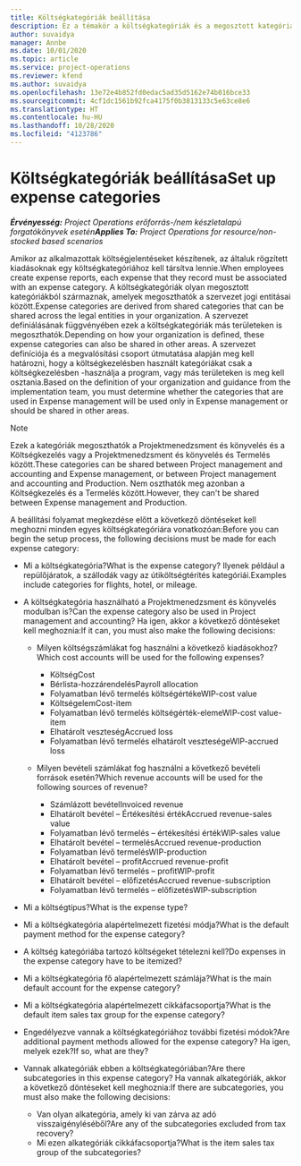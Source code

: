 ```yaml
---
title: Költségkategóriák beállítása
description: Ez a témakör a költségkategóriák és a megosztott kategóriák költségjelentésekhez való beállításával kapcsolatban tartalmaz tájékoztatást.
author: suvaidya
manager: Annbe
ms.date: 10/01/2020
ms.topic: article
ms.service: project-operations
ms.reviewer: kfend
ms.author: suvaidya
ms.openlocfilehash: 13e72e4b852fd0edac5ad35d5162e74b016bce33
ms.sourcegitcommit: 4cf1dc1561b92fca4175f0b3813133c5e63ce8e6
ms.translationtype: HT
ms.contentlocale: hu-HU
ms.lasthandoff: 10/28/2020
ms.locfileid: "4123786"
---
```

# <a name="set-up-expense-categories"></a><span data-ttu-id="57862-103">Költségkategóriák beállítása</span><span class="sxs-lookup"><span data-stu-id="57862-103">Set up expense categories</span></span>

<span data-ttu-id="57862-104">_**Érvényesség:** Project Operations erőforrás-/nem készletalapú forgatókönyvek esetén_</span><span class="sxs-lookup"><span data-stu-id="57862-104">_**Applies To:** Project Operations for resource/non-stocked based scenarios_</span></span>

<span data-ttu-id="57862-105">Amikor az alkalmazottak költségjelentéseket készítenek, az általuk rögzített kiadásoknak egy költségkategóriához kell társítva lennie.</span><span class="sxs-lookup"><span data-stu-id="57862-105">When employees create expense reports, each expense that they record must be associated with an expense category.</span></span> <span data-ttu-id="57862-106">A költségkategóriák olyan megosztott kategóriákból származnak, amelyek megoszthatók a szervezet jogi entitásai között.</span><span class="sxs-lookup"><span data-stu-id="57862-106">Expense categories are derived from shared categories that can be shared across the legal entities in your organization.</span></span> <span data-ttu-id="57862-107">A szervezet definiálásának függvényében ezek a költségkategóriák más területeken is megoszthatók.</span><span class="sxs-lookup"><span data-stu-id="57862-107">Depending on how your organization is defined, these expense categories can also be shared in other areas.</span></span> <span data-ttu-id="57862-108">A szervezet definíciója és a megvalósítási csoport útmutatása alapján meg kell határozni, hogy a költségkezelésben használt kategóriákat csak a költségkezelésben -használja a program, vagy más területeken is meg kell osztania.</span><span class="sxs-lookup"><span data-stu-id="57862-108">Based on the definition of your organization and guidance from the implementation team, you must determine whether the categories that are used in Expense management will be used only in Expense management or should be shared in other areas.</span></span>

> [!NOTE]
> <span data-ttu-id="57862-109">Ezek a kategóriák megoszthatók a Projektmenedzsment és könyvelés és a Költségkezelés vagy a Projektmenedzsment és könyvelés és Termelés között.</span><span class="sxs-lookup"><span data-stu-id="57862-109">These categories can be shared between Project management and accounting and Expense management, or between Project management and accounting and Production.</span></span> <span data-ttu-id="57862-110">Nem oszthatók meg azonban a Költségkezelés és a Termelés között.</span><span class="sxs-lookup"><span data-stu-id="57862-110">However, they can't be shared between Expense management and Production.</span></span>

<span data-ttu-id="57862-111">A beállítási folyamat megkezdése előtt a következő döntéseket kell meghozni minden egyes költségkategóriára vonatkozóan:</span><span class="sxs-lookup"><span data-stu-id="57862-111">Before you can begin the setup process, the following decisions must be made for each expense category:</span></span>

- <span data-ttu-id="57862-112">Mi a költségkategória?</span><span class="sxs-lookup"><span data-stu-id="57862-112">What is the expense category?</span></span> <span data-ttu-id="57862-113">Ilyenek például a repülőjáratok, a szállodák vagy az útiköltségtérítés kategóriái.</span><span class="sxs-lookup"><span data-stu-id="57862-113">Examples include categories for flights, hotel, or mileage.</span></span>
- <span data-ttu-id="57862-114">A költségkategória használható a Projektmenedzsment és könyvelés modulban is?</span><span class="sxs-lookup"><span data-stu-id="57862-114">Can the expense category also be used in Project management and accounting?</span></span> <span data-ttu-id="57862-115">Ha igen, akkor a következő döntéseket kell meghoznia:</span><span class="sxs-lookup"><span data-stu-id="57862-115">If it can, you must also make the following decisions:</span></span>

    - <span data-ttu-id="57862-116">Milyen költségszámlákat fog használni a következő kiadásokhoz?</span><span class="sxs-lookup"><span data-stu-id="57862-116">Which cost accounts will be used for the following expenses?</span></span>

        - <span data-ttu-id="57862-117">Költség</span><span class="sxs-lookup"><span data-stu-id="57862-117">Cost</span></span>
        - <span data-ttu-id="57862-118">Bérlista-hozzárendelés</span><span class="sxs-lookup"><span data-stu-id="57862-118">Payroll allocation</span></span>
        - <span data-ttu-id="57862-119">Folyamatban lévő termelés költségértéke</span><span class="sxs-lookup"><span data-stu-id="57862-119">WIP-cost value</span></span>
        - <span data-ttu-id="57862-120">Költségelem</span><span class="sxs-lookup"><span data-stu-id="57862-120">Cost-item</span></span>
        - <span data-ttu-id="57862-121">Folyamatban lévő termelés költségérték-eleme</span><span class="sxs-lookup"><span data-stu-id="57862-121">WIP-cost value-item</span></span>
        - <span data-ttu-id="57862-122">Elhatárolt veszteség</span><span class="sxs-lookup"><span data-stu-id="57862-122">Accrued loss</span></span>
        - <span data-ttu-id="57862-123">Folyamatban lévő termelés elhatárolt vesztesége</span><span class="sxs-lookup"><span data-stu-id="57862-123">WIP-accrued loss</span></span>

    - <span data-ttu-id="57862-124">Milyen bevételi számlákat fog használni a következő bevételi források esetén?</span><span class="sxs-lookup"><span data-stu-id="57862-124">Which revenue accounts will be used for the following sources of revenue?</span></span>

        - <span data-ttu-id="57862-125">Számlázott bevétel</span><span class="sxs-lookup"><span data-stu-id="57862-125">Invoiced revenue</span></span>
        - <span data-ttu-id="57862-126">Elhatárolt bevétel – Értékesítési érték</span><span class="sxs-lookup"><span data-stu-id="57862-126">Accrued revenue-sales value</span></span>
        - <span data-ttu-id="57862-127">Folyamatban lévő termelés – értékesítési érték</span><span class="sxs-lookup"><span data-stu-id="57862-127">WIP-sales value</span></span>
        - <span data-ttu-id="57862-128">Elhatárolt bevétel – termelés</span><span class="sxs-lookup"><span data-stu-id="57862-128">Accrued revenue-production</span></span>
        - <span data-ttu-id="57862-129">Folyamatban lévő termelés</span><span class="sxs-lookup"><span data-stu-id="57862-129">WIP-production</span></span>
        - <span data-ttu-id="57862-130">Elhatárolt bevétel – profit</span><span class="sxs-lookup"><span data-stu-id="57862-130">Accrued revenue-profit</span></span>
        - <span data-ttu-id="57862-131">Folyamatban lévő termelés – profit</span><span class="sxs-lookup"><span data-stu-id="57862-131">WIP-profit</span></span>
        - <span data-ttu-id="57862-132">Elhatárolt bevétel – előfizetés</span><span class="sxs-lookup"><span data-stu-id="57862-132">Accrued revenue-subscription</span></span>
        - <span data-ttu-id="57862-133">Folyamatban lévő termelés – előfizetés</span><span class="sxs-lookup"><span data-stu-id="57862-133">WIP-subscription</span></span>

- <span data-ttu-id="57862-134">Mi a költségtípus?</span><span class="sxs-lookup"><span data-stu-id="57862-134">What is the expense type?</span></span>
- <span data-ttu-id="57862-135">Mi a költségkategória alapértelmezett fizetési módja?</span><span class="sxs-lookup"><span data-stu-id="57862-135">What is the default payment method for the expense category?</span></span>
- <span data-ttu-id="57862-136">A költség kategóriába tartozó költségeket tételezni kell?</span><span class="sxs-lookup"><span data-stu-id="57862-136">Do expenses in the expense category have to be itemized?</span></span>
- <span data-ttu-id="57862-137">Mi a költségkategória fő alapértelmezett számlája?</span><span class="sxs-lookup"><span data-stu-id="57862-137">What is the main default account for the expense category?</span></span>
- <span data-ttu-id="57862-138">Mi a költségkategória alapértelmezett cikkáfacsoportja?</span><span class="sxs-lookup"><span data-stu-id="57862-138">What is the default item sales tax group for the expense category?</span></span>
- <span data-ttu-id="57862-139">Engedélyezve vannak a költségkategóriához további fizetési módok?</span><span class="sxs-lookup"><span data-stu-id="57862-139">Are additional payment methods allowed for the expense category?</span></span> <span data-ttu-id="57862-140">Ha igen, melyek ezek?</span><span class="sxs-lookup"><span data-stu-id="57862-140">If so, what are they?</span></span>
- <span data-ttu-id="57862-141">Vannak alkategóriák ebben a költségkategóriában?</span><span class="sxs-lookup"><span data-stu-id="57862-141">Are there subcategories in this expense category?</span></span> <span data-ttu-id="57862-142">Ha vannak alkategóriák, akkor a következő döntéseket kell meghoznia:</span><span class="sxs-lookup"><span data-stu-id="57862-142">If there are subcategories, you must also make the following decisions:</span></span>

    - <span data-ttu-id="57862-143">Van olyan alkategória, amely ki van zárva az adó visszaigényléséből?</span><span class="sxs-lookup"><span data-stu-id="57862-143">Are any of the subcategories excluded from tax recovery?</span></span>
    - <span data-ttu-id="57862-144">Mi ezen alkategóriák cikkáfacsoportja?</span><span class="sxs-lookup"><span data-stu-id="57862-144">What is the item sales tax group of the subcategories?</span></span>
